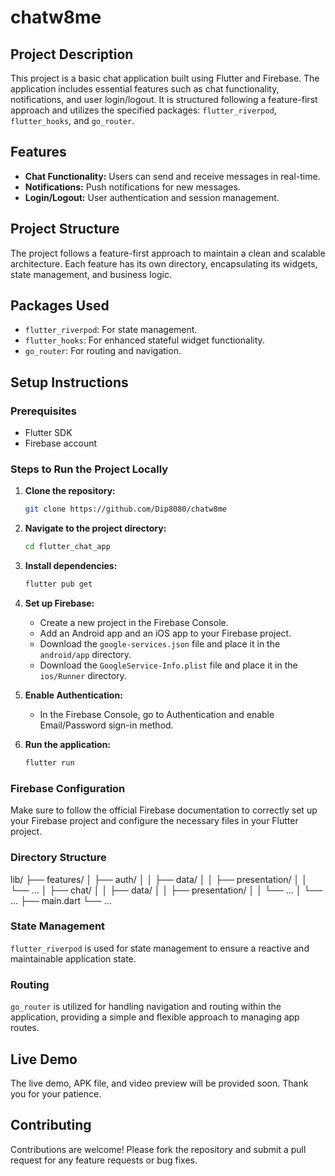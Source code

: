# chatw8me
## Project Description
This project is a basic chat application built using Flutter and Firebase. The application includes essential features such as chat functionality, notifications, and user login/logout. It is structured following a feature-first approach and utilizes the specified packages: `flutter_riverpod`, `flutter_hooks`, and `go_router`.

## Features
- **Chat Functionality:** Users can send and receive messages in real-time.
- **Notifications:** Push notifications for new messages.
- **Login/Logout:** User authentication and session management.

## Project Structure
The project follows a feature-first approach to maintain a clean and scalable architecture. Each feature has its own directory, encapsulating its widgets, state management, and business logic.

## Packages Used
- `flutter_riverpod`: For state management.
- `flutter_hooks`: For enhanced stateful widget functionality.
- `go_router`: For routing and navigation.

## Setup Instructions

### Prerequisites
- Flutter SDK
- Firebase account

### Steps to Run the Project Locally

1. **Clone the repository:**
    ```sh
    git clone https://github.com/Dip8080/chatw8me
    ```
2. **Navigate to the project directory:**
    ```sh
    cd flutter_chat_app
    ```
3. **Install dependencies:**
    ```sh
    flutter pub get
    ```
4. **Set up Firebase:**
    - Create a new project in the Firebase Console.
    - Add an Android app and an iOS app to your Firebase project.
    - Download the `google-services.json` file and place it in the `android/app` directory.
    - Download the `GoogleService-Info.plist` file and place it in the `ios/Runner` directory.

5. **Enable Authentication:**
    - In the Firebase Console, go to Authentication and enable Email/Password sign-in method.

6. **Run the application:**
    ```sh
    flutter run
    ```


### Firebase Configuration
Make sure to follow the official Firebase documentation to correctly set up your Firebase project and configure the necessary files in your Flutter project.

### Directory Structure
lib/
├── features/
│ ├── auth/
│ │ ├── data/
│ │ ├── presentation/
│ │ └── ...
│ ├── chat/
│ │ ├── data/
│ │ ├── presentation/
│ │ └── ...
│ └── ...
├── main.dart
└── ...


### State Management
`flutter_riverpod` is used for state management to ensure a reactive and maintainable application state.

### Routing
`go_router` is utilized for handling navigation and routing within the application, providing a simple and flexible approach to managing app routes.

## Live Demo
The live demo, APK file, and video preview will be provided soon. Thank you for your patience.

## Contributing
Contributions are welcome! Please fork the repository and submit a pull request for any feature requests or bug fixes.


